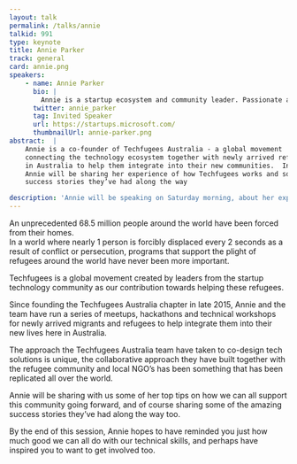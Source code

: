 ```yaml
---
layout: talk
permalink: /talks/annie
talkid: 991
type: keynote
title: Annie Parker
track: general
card: annie.png
speakers:
    - name: Annie Parker
      bio: |
        Annie is a startup ecosystem and community leader. Passionate about diversity and inclusion, and helping wherever she can, Annie is an active angel investor and mentor and loves helping founders achieve their full potential.
      twitter: annie_parker
      tag: Invited Speaker
      url: https://startups.microsoft.com/
      thumbnailUrl: annie-parker.png
abstract:  | 
    Annie is a co-founder of Techfugees Australia - a global movement
    connecting the technology ecosystem together with newly arrived refugees here
    in Australia to help them integrate into their new communities.  In this talk,
    Annie will be sharing her experience of how Techfugees works and some of the
    success stories they’ve had along the way

description: 'Annie will be speaking on Saturday morning, about her experiences of Techfugees.'
---
```


An unprecedented 68.5 million people around the world have been forced from their homes.  
In a world where nearly 1 person is forcibly displaced every 2 seconds as a result of conflict or persecution, programs that support the plight of refugees around the world have never been more important.

Techfugees is a global movement created by leaders from the startup technology community as our contribution towards helping these refugees.

Since founding the Techfugees Australia chapter in late 2015, Annie and the team have run a series of meetups, hackathons and technical workshops for newly arrived migrants and refugees to help integrate them into their new lives here in Australia.  

The approach the Techfugees Australia team have taken to co-design tech solutions is unique, the collaborative approach they have built together with the refugee community and local NGO’s has been something that has been replicated all over the world.  

Annie will be sharing with us some of her top tips on how we can all support this community going forward, and of course sharing some of the amazing success stories they’ve had along the way too.

By the end of this session, Annie hopes to have reminded you just how much good we can all do with our technical skills, and perhaps have inspired you to want to get involved too.


